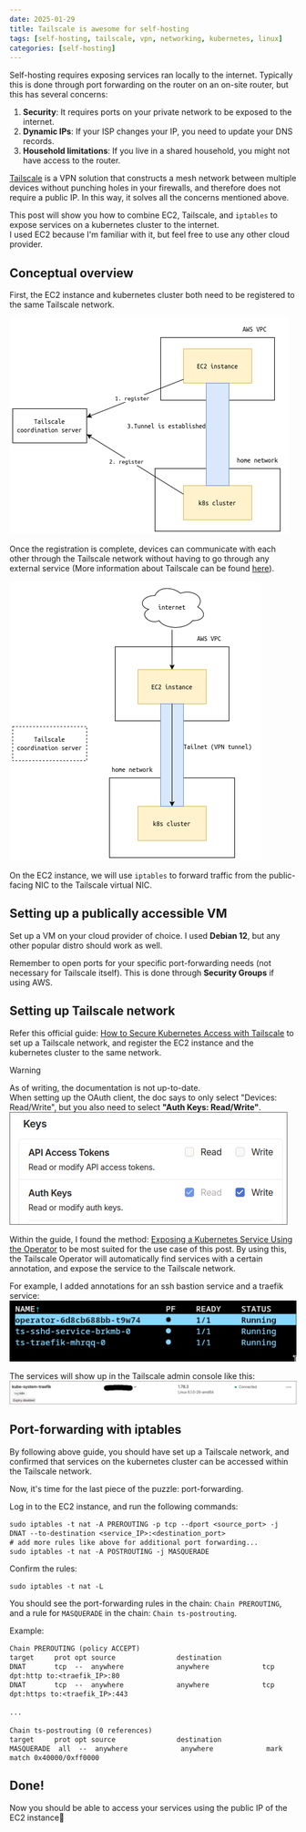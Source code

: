 ```yaml
---
date: 2025-01-29
title: Tailscale is awesome for self-hosting
tags: [self-hosting, tailscale, vpn, networking, kubernetes, linux]
categories: [self-hosting]
---
```


Self-hosting requires exposing services ran locally to the internet. Typically this is done through port forwarding on the router on an on-site router, but this has several concerns:
1. **Security**: It requires ports on your private network to be exposed to the internet.
2. **Dynamic IPs**: If your ISP changes your IP, you need to update your DNS records.
3. **Household limitations**: If you live in a shared household, you might not have access to the router.

[Tailscale](https://tailscale.com/) is a VPN solution that constructs a mesh network between multiple devices without punching holes in your firewalls, and therefore does not require a public IP. In this way, it solves all the concerns mentioned above.

This post will show you how to combine EC2, Tailscale, and `iptables` to expose services on a kubernetes cluster to the internet. \
I used EC2 because I'm familiar with it, but feel free to use any other cloud provider.

## Conceptual overview

First, the EC2 instance and kubernetes cluster both need to be registered to the same Tailscale network.

![Overview 1](overview1.png)

Once the registration is complete, devices can communicate with each other through the Tailscale network without having to go through any external service (More information about Tailscale can be found [here](https://tailscale.com/blog/how-tailscale-works)).

![Overview 2](overview2.png)

On the EC2 instance, we will use `iptables` to forward traffic from the public-facing NIC to the Tailscale virtual NIC.

## Setting up a publically accessible VM

Set up a VM on your cloud provider of choice. I used **Debian 12**, but any other popular distro should work as well.

Remember to open ports for your specific port-forwarding needs (not necessary for Tailscale itself). This is done through **Security Groups** if using AWS.

## Setting up Tailscale network

Refer this official guide: [How to Secure Kubernetes Access with Tailscale](https://tailscale.com/learn/managing-access-to-kubernetes-with-tailscale) to set up a Tailscale network, and register the EC2 instance and the kubernetes cluster to the same network.

> [!WARNING]
> As of writing, the documentation is not up-to-date. \
> When setting up the OAuth client, the doc says to only select "Devices: Read/Write", but you also need to select **"Auth Keys: Read/Write"**.
> ![tailscale-oauth](oauth.png)

Within the guide, I found the method: [Exposing a Kubernetes Service Using the Operator](https://tailscale.com/learn/managing-access-to-kubernetes-with-tailscale#exposing-a-kubernetes-service-using-the-operator) to be most suited for the use case of this post. By using this, the Tailscale Operator will automatically find services with a certain annotation, and expose the service to the Tailscale network.

For example, I added annotations for an ssh bastion service and a traefik service:
![k9s](k9s.png)

The services will show up in the Tailscale admin console like this:
![console](console.png)

## Port-forwarding with iptables

By following above guide, you should have set up a Tailscale network, and confirmed that services on the kubernetes cluster can be accessed within the Tailscale network.

Now, it's time for the last piece of the puzzle: port-forwarding.

Log in to the EC2 instance, and run the following commands:
```shell
sudo iptables -t nat -A PREROUTING -p tcp --dport <source_port> -j DNAT --to-destination <service_IP>:<destination_port>
# add more rules like above for additional port forwarding...
sudo iptables -t nat -A POSTROUTING -j MASQUERADE
```
Confirm the rules:
```shell
sudo iptables -t nat -L
```
You should see the port-forwarding rules in the chain: `Chain PREROUTING`, and a rule for `MASQUERADE` in the chain: `Chain ts-postrouting`.

Example:
```
Chain PREROUTING (policy ACCEPT)
target     prot opt source               destination
DNAT       tcp  --  anywhere             anywhere             tcp dpt:http to:<traefik_IP>:80
DNAT       tcp  --  anywhere             anywhere             tcp dpt:https to:<traefik_IP>:443

...

Chain ts-postrouting (0 references)
target     prot opt source               destination
MASQUERADE  all  --  anywhere             anywhere             mark match 0x40000/0xff0000
```

## Done!

Now you should be able to access your services using the public IP of the EC2 instance🥳

